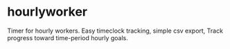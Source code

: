 # hourlyworker
Timer for hourly workers. Easy timeclock tracking, simple csv export, Track progress toward time-period hourly goals. 
